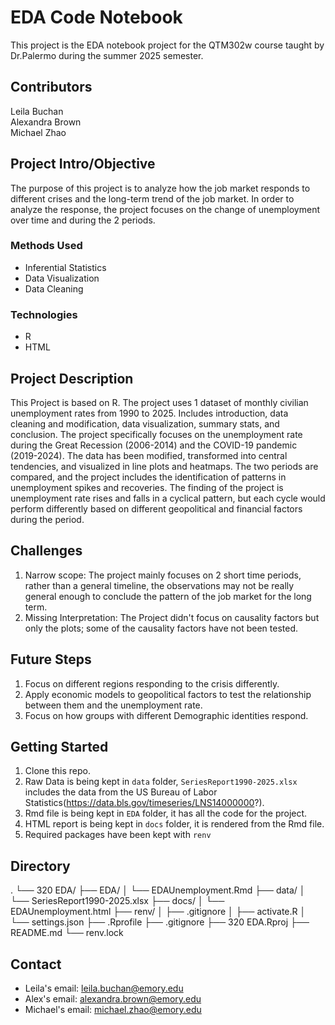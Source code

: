 # EDA Code Notebook

This project is the EDA notebook project for the QTM302w course taught by Dr.Palermo during the summer 2025 semester.

## Contributors

Leila Buchan  
Alexandra Brown   
Michael Zhao  

## Project Intro/Objective

The purpose of this project is to analyze how the job market responds to different crises and the long-term trend of the job market. In order to analyze the response, the project focuses on the change of unemployment over time and during the 2 periods.

### Methods Used

* Inferential Statistics
* Data Visualization
* Data Cleaning

### Technologies

* R 
* HTML


## Project Description

This Project is based on R. The project uses 1 dataset of monthly civilian unemployment rates from 1990 to 2025. Includes introduction, data cleaning and modification, data visualization, summary stats, and conclusion. The project specifically focuses on the unemployment rate during the Great Recession (2006-2014) and the COVID-19 pandemic (2019-2024). The data has been modified, transformed into central tendencies, and visualized in line plots and heatmaps. The two periods are compared, and the project includes the identification of patterns in unemployment spikes and recoveries. The finding of the project is unemployment rate rises and falls in a cyclical pattern, but each cycle would perform differently based on different geopolitical and financial factors during the period.

## Challenges

1. Narrow scope: The project mainly focuses on 2 short time periods, rather than a general timeline, the observations may not be really general enough to conclude the pattern of the job market for the long term.
2. Missing Interpretation: The Project didn't focus on causality factors but only the plots; some of the causality factors have not been tested.

## Future Steps

1. Focus on different regions responding to the crisis differently.
2. Apply economic models to geopolitical factors to test the relationship between them and the unemployment rate.
3. Focus on how groups with different Demographic identities respond.

## Getting Started

1. Clone this repo.  
2. Raw Data is being kept in `data` folder, `SeriesReport1990-2025.xlsx` includes the data from the US Bureau of Labor Statistics(https://data.bls.gov/timeseries/LNS14000000?).  
3. Rmd file is being kept in `EDA` folder, it has all the code for the project.
4. HTML report is being kept in `docs` folder, it is rendered from the Rmd file.
5. Required packages have been kept with `renv`

## Directory
.
└── 320 EDA/
    ├── EDA/
    │   └── EDAUnemployment.Rmd
    ├── data/
    │   └── SeriesReport1990-2025.xlsx
    ├── docs/
    │   └── EDAUnemployment.html
    ├── renv/
    │   ├── .gitignore
    │   ├── activate.R
    │   └── settings.json
    ├── .Rprofile
    ├── .gitignore
    ├── 320 EDA.Rproj
    ├── README.md
    └── renv.lock
    
## Contact

* Leila's email: leila.buchan@emory.edu  
* Alex's email: alexandra.brown@emory.edu  
* Michael's email: michael.zhao@emory.edu










